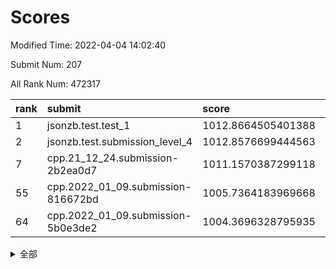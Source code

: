 # Scores

Modified Time: 2022-04-04 14:02:40

Submit Num: 207

All Rank Num: 472317

| rank |               submit               |       score        |       sigma        | pk_num |
| :--- | :--------------------------------- | :----------------- | :----------------- | :----- |
| 1    | jsonzb.test.test_1                 | 1012.8664505401388 | 0.8200109175694663 | 9125   |
| 2    | jsonzb.test.submission_level_4     | 1012.8576699444563 | 0.7828868898982899 | 9126   |
| 7    | cpp.21_12_24.submission-2b2ea0d7   | 1011.1570387299118 | 0.8123986109411501 | 9126   |
| 55   | cpp.2022_01_09.submission-816672bd | 1005.7364183969668 | 0.7202377427054256 | 9129   |
| 64   | cpp.2022_01_09.submission-5b0e3de2 | 1004.3696328795935 | 0.7108652968783264 | 9127   |


<details>
<summary>全部</summary>

| rank |                 submit                 |       score        |       sigma        | pk_num |
| :--- | :------------------------------------- | :----------------- | :----------------- | :----- |
| 1    | jsonzb.test.test_1                     | 1012.8664505401388 | 0.8200109175694663 | 9125   |
| 2    | jsonzb.test.submission_level_4         | 1012.8576699444563 | 0.7828868898982899 | 9126   |
| 3    | gobigger.level_3.submission_level_3_5  | 1012.1371486648981 | 0.779590287902632  | 9129   |
| 4    | gobigger.level_3.submission_level_3_21 | 1011.4814575341546 | 0.7530040644525472 | 9129   |
| 5    | gobigger.level_3.submission_level_3_31 | 1011.4437911746113 | 0.7748496485822514 | 9126   |
| 6    | gobigger.level_3.submission_level_3_26 | 1011.1979243531633 | 0.7933690991466167 | 9125   |
| 7    | cpp.21_12_24.submission-2b2ea0d7       | 1011.1570387299118 | 0.8123986109411501 | 9126   |
| 8    | gobigger.level_3.submission_level_3_1  | 1010.9054016802994 | 0.7770026810889303 | 9132   |
| 9    | gobigger.level_3.submission_level_3_36 | 1010.7257101509265 | 0.7376401826883617 | 9128   |
| 10   | gobigger.level_3.submission_level_3_42 | 1010.6385667819011 | 0.7599645177944739 | 9133   |
| 11   | gobigger.level_3.submission_level_3_45 | 1010.5954262172659 | 0.7549024781709073 | 9128   |
| 12   | gobigger.level_3.submission_level_3_18 | 1010.5025314452498 | 0.7657619583972901 | 9123   |
| 13   | gobigger.level_3.submission_level_3_27 | 1010.4845056962329 | 0.7471435421310997 | 9126   |
| 14   | gobigger.level_3.submission_level_3_7  | 1010.4316800885653 | 0.7668832490787519 | 9126   |
| 15   | gobigger.level_3.submission_level_3_39 | 1010.416536409184  | 0.7546198420647392 | 9128   |
| 16   | gobigger.level_3.submission_level_3_25 | 1010.3366199670621 | 0.7742789172562643 | 9126   |
| 17   | gobigger.level_3.submission_level_3_23 | 1010.3109295315475 | 0.7586961087749641 | 9128   |
| 18   | gobigger.level_3.submission_level_3_2  | 1010.3000495964117 | 0.7673226691681004 | 9128   |
| 19   | gobigger.level_3.submission_level_3_30 | 1010.2536329802192 | 0.7573160756045092 | 9132   |
| 20   | gobigger.level_3.submission_level_3_44 | 1010.2480972283889 | 0.7589597394894022 | 9126   |
| 21   | gobigger.level_3.submission_level_3_48 | 1010.1748283359797 | 0.7394928480881362 | 9128   |
| 22   | gobigger.level_3.submission_level_3_43 | 1010.1563563952164 | 0.7614729523576129 | 9128   |
| 23   | gobigger.level_3.submission_level_3_11 | 1010.1148286952372 | 0.7668491392937281 | 9124   |
| 24   | gobigger.level_3.submission_level_3_12 | 1010.109978169618  | 0.7414486188511394 | 9131   |
| 25   | gobigger.level_3.submission_level_3_0  | 1010.0539952004615 | 0.7663090496702695 | 9124   |
| 26   | gobigger.level_3.submission_level_3_22 | 1010.044467357829  | 0.7863174258780397 | 9125   |
| 27   | gobigger.level_3.submission_level_3_13 | 1010.0412326551989 | 0.774142726679286  | 9131   |
| 28   | gobigger.level_3.submission_level_3_49 | 1009.9949221166501 | 0.7527936263173819 | 9127   |
| 29   | gobigger.level_3.submission_level_3_33 | 1009.9694394441515 | 0.7430294860806402 | 9128   |
| 30   | gobigger.level_3.submission_level_3_20 | 1009.8771729195297 | 0.7428348067303652 | 9123   |
| 31   | gobigger.level_3.submission_level_3_15 | 1009.7482784264232 | 0.7730410112404061 | 9124   |
| 32   | gobigger.level_3.submission_level_3_6  | 1009.6953453947466 | 0.7727530649346342 | 9128   |
| 33   | gobigger.level_3.submission_level_3_10 | 1009.6868509327618 | 0.7359405604465635 | 9126   |
| 34   | gobigger.level_3.submission_level_3_16 | 1009.6484889865292 | 0.7644601920071787 | 9133   |
| 35   | gobigger.level_3.submission_level_3_38 | 1009.6428134526464 | 0.7473634430858049 | 9125   |
| 36   | gobigger.level_3.submission_level_3_35 | 1009.6307726162574 | 0.7377018940409479 | 9130   |
| 37   | gobigger.level_3.submission_level_3_32 | 1009.5551214773742 | 0.7773901860602622 | 9127   |
| 38   | gobigger.level_3.submission_level_3_40 | 1009.3957445051609 | 0.7408163470835208 | 9128   |
| 39   | gobigger.level_3.submission_level_3_14 | 1009.391218091378  | 0.7330976273850808 | 9128   |
| 40   | gobigger.level_3.submission_level_3_17 | 1009.3832732693046 | 0.7386342482337481 | 9123   |
| 41   | gobigger.level_3.submission_level_3_47 | 1009.2549178030533 | 0.7474520693846638 | 9128   |
| 42   | gobigger.level_3.submission_level_3_24 | 1009.251464037138  | 0.753056352792604  | 9132   |
| 43   | gobigger.level_3.submission_level_3_46 | 1009.1968105486661 | 0.7606386123707908 | 9123   |
| 44   | gobigger.level_3.submission_level_3_37 | 1009.1449035436913 | 0.7252455424954527 | 9130   |
| 45   | gobigger.level_3.submission_level_3_9  | 1009.120682103231  | 0.7607236038112374 | 9129   |
| 46   | gobigger.level_3.submission_level_3_41 | 1009.113831488319  | 0.7330529497261101 | 9129   |
| 47   | gobigger.level_3.submission_level_3_8  | 1009.0695525378095 | 0.7490275954991998 | 9130   |
| 48   | gobigger.level_3.submission_level_3_28 | 1009.0255271913489 | 0.7397529697252548 | 9132   |
| 49   | gobigger.level_3.submission_level_3_3  | 1008.9952312277899 | 0.7402659542459565 | 9131   |
| 50   | gobigger.level_3.submission_level_3_29 | 1008.9942879802097 | 0.7329547260148379 | 9119   |
| 51   | gobigger.level_3.submission_level_3_4  | 1008.9645109142809 | 0.7392947864570975 | 9127   |
| 52   | gobigger.level_3.submission_level_3_19 | 1008.9358045122232 | 0.7504295354323889 | 9125   |
| 53   | gobigger.level_3.submission_level_3_34 | 1008.1841769503674 | 0.7432611576844499 | 9127   |
| 54   | gobigger.level_1.submission_level_1_11 | 1006.1789309282619 | 0.740322577044477  | 9129   |
| 55   | cpp.2022_01_09.submission-816672bd     | 1005.7364183969668 | 0.7202377427054256 | 9129   |
| 56   | gobigger.level_1.submission_level_1_34 | 1005.360053253683  | 0.7151257619577654 | 9132   |
| 57   | gobigger.level_1.submission_level_1_35 | 1004.8661917100121 | 0.7168400998199702 | 9129   |
| 58   | gobigger.level_1.submission_level_1_31 | 1004.8500173360146 | 0.7183255818685047 | 9122   |
| 59   | gobigger.level_1.submission_level_1_46 | 1004.8144454855158 | 0.7169929322928412 | 9132   |
| 60   | gobigger.level_1.submission_level_1_24 | 1004.6569040114551 | 0.7123619695365677 | 9126   |
| 61   | gobigger.level_1.submission_level_1_42 | 1004.5647052749638 | 0.7258986752495264 | 9126   |
| 62   | gobigger.level_1.submission_level_1_15 | 1004.416252435772  | 0.7066914996401794 | 9128   |
| 63   | gobigger.level_1.submission_level_1_39 | 1004.3999308561821 | 0.7147498487875759 | 9126   |
| 64   | cpp.2022_01_09.submission-5b0e3de2     | 1004.3696328795935 | 0.7108652968783264 | 9127   |
| 65   | gobigger.level_1.submission_level_1_4  | 1004.290937829222  | 0.7169524712937161 | 9130   |
| 66   | gobigger.level_1.submission_level_1_32 | 1004.0068611487436 | 0.7073744066936688 | 9126   |
| 67   | gobigger.level_1.submission_level_1_5  | 1003.8975294881121 | 0.7166199773762483 | 9128   |
| 68   | gobigger.level_1.submission_level_1_36 | 1003.8634597134846 | 0.7131543524966966 | 9126   |
| 69   | gobigger.level_1.submission_level_1_26 | 1003.8206032007979 | 0.7053041664978559 | 9133   |
| 70   | gobigger.level_1.submission_level_1_17 | 1003.800182708508  | 0.7117440788693657 | 9125   |
| 71   | gobigger.level_1.submission_level_1_48 | 1003.7994992834148 | 0.7175313005381986 | 9129   |
| 72   | gobigger.level_1.submission_level_1_33 | 1003.7399257514758 | 0.7171637521070761 | 9129   |
| 73   | gobigger.level_1.submission_level_1_13 | 1003.7362187761433 | 0.7222277038717729 | 9128   |
| 74   | gobigger.level_1.submission_level_1_22 | 1003.6096043409584 | 0.7215838209266999 | 9123   |
| 75   | gobigger.level_1.submission_level_1_27 | 1003.5534696531869 | 0.7190981447416629 | 9134   |
| 76   | gobigger.level_1.submission_level_1_44 | 1003.4725846671626 | 0.717941870397434  | 9129   |
| 77   | gobigger.level_1.submission_level_1_10 | 1003.4531918679553 | 0.7196911630645098 | 9123   |
| 78   | gobigger.level_1.submission_level_1_21 | 1003.424830118179  | 0.7201078950567134 | 9125   |
| 79   | gobigger.level_1.submission_level_1_38 | 1003.3231534568545 | 0.7198077248184916 | 9129   |
| 80   | gobigger.level_1.submission_level_1_9  | 1003.3135642487904 | 0.7220838522094428 | 9130   |
| 81   | gobigger.level_1.submission_level_1_19 | 1003.2275003928253 | 0.7365969407037591 | 9125   |
| 82   | gobigger.level_1.submission_level_1_20 | 1003.1910573148307 | 0.7210364108509713 | 9126   |
| 83   | gobigger.level_1.submission_level_1_8  | 1003.1526826520426 | 0.7213931870877708 | 9129   |
| 84   | gobigger.level_1.submission_level_1_29 | 1003.1489879409688 | 0.7104302148333451 | 9123   |
| 85   | gobigger.level_1.submission_level_1_12 | 1003.1034030408067 | 0.7181512907051285 | 9126   |
| 86   | gobigger.level_1.submission_level_1_37 | 1003.0334757069065 | 0.730067950964809  | 9124   |
| 87   | gobigger.level_1.submission_level_1_30 | 1003.0291227645672 | 0.7135245494952566 | 9127   |
| 88   | gobigger.level_1.submission_level_1_47 | 1002.9501363587328 | 0.7196022572816434 | 9124   |
| 89   | gobigger.level_1.submission_level_1_45 | 1002.8505489503539 | 0.7112128446542143 | 9128   |
| 90   | gobigger.level_1.submission_level_1_41 | 1002.818072648802  | 0.7173244696574593 | 9127   |
| 91   | gobigger.level_1.submission_level_1_2  | 1002.8152306571754 | 0.7175690001069285 | 9126   |
| 92   | gobigger.level_1.submission_level_1_43 | 1002.7550716517371 | 0.7166931006101751 | 9127   |
| 93   | gobigger.level_1.submission_level_1_3  | 1002.7399439745556 | 0.7124453270851834 | 9125   |
| 94   | gobigger.level_1.submission_level_1_49 | 1002.6636177659384 | 0.7209868257571103 | 9129   |
| 95   | gobigger.level_1.submission_level_1_40 | 1002.6586493295933 | 0.7106036940064205 | 9126   |
| 96   | gobigger.level_1.submission_level_1_1  | 1002.6364800675755 | 0.706123030797325  | 9126   |
| 97   | gobigger.level_1.submission_level_1_18 | 1002.6355637756084 | 0.7012340412676629 | 9126   |
| 98   | gobigger.level_1.submission_level_1_0  | 1002.6150792339876 | 0.7142464446990798 | 9131   |
| 99   | gobigger.level_1.submission_level_1_14 | 1002.5947243494228 | 0.7141066260431711 | 9132   |
| 100  | gobigger.level_1.submission_level_1_25 | 1002.560024479839  | 0.7061056241915603 | 9129   |
| 101  | gobigger.level_1.submission_level_1_6  | 1002.2838830604921 | 0.7189261611895725 | 9120   |
| 102  | gobigger.level_1.submission_level_1_16 | 1002.1175875703038 | 0.7188289855071011 | 9129   |
| 103  | gobigger.level_1.submission_level_1_7  | 1002.0309299377827 | 0.7090619001189985 | 9129   |
| 104  | gobigger.level_1.submission_level_1_23 | 1001.9102744749206 | 0.7125349999660264 | 9124   |
| 105  | gobigger.level_1.submission_level_1_28 | 1001.904757264986  | 0.7133383261560906 | 9121   |
| 106  | gobigger.random.submission_random_47   | 997.4002851871619  | 0.7031836955244657 | 9128   |
| 107  | gobigger.random.submission_random_26   | 997.2632448601703  | 0.6906694941111995 | 9133   |
| 108  | gobigger.random.submission_random_27   | 997.1282623508889  | 0.705305296222204  | 9121   |
| 109  | gobigger.random.submission_random_31   | 996.9255206978398  | 0.6994485583218748 | 9130   |
| 110  | gobigger.random.submission_random_34   | 996.7768619179781  | 0.7137800250902506 | 9126   |
| 111  | gobigger.random.submission_random_0    | 996.7541545690631  | 0.7151428317388951 | 9127   |
| 112  | gobigger.random.submission_random_5    | 996.7472113137319  | 0.7046016863151175 | 9124   |
| 113  | gobigger.random.submission_random_3    | 996.68388777187    | 0.7124609453682181 | 9119   |
| 114  | gobigger.random.submission_random_22   | 996.5113627891963  | 0.7152402309759855 | 9125   |
| 115  | gobigger.random.submission_random_38   | 996.4215491282415  | 0.7093723652901552 | 9125   |
| 116  | gobigger.random.submission_random_12   | 996.4201325910536  | 0.7130435038045868 | 9128   |
| 117  | gobigger.random.submission_random_44   | 996.4182809656816  | 0.7035221740406898 | 9129   |
| 118  | gobigger.random.submission_random_37   | 996.4007398207342  | 0.7177279294122082 | 9127   |
| 119  | gobigger.random.submission_random_40   | 996.3620926242384  | 0.7125571129371524 | 9120   |
| 120  | gobigger.random.submission_random_1    | 996.3282441746402  | 0.7238040985688482 | 9119   |
| 121  | gobigger.random.submission_random_39   | 996.3037468189726  | 0.7141251802894282 | 9124   |
| 122  | gobigger.random.submission_random_23   | 996.2491474810314  | 0.7182812967164618 | 9125   |
| 123  | gobigger.random.submission_random_45   | 996.215391753246   | 0.7060337333666853 | 9129   |
| 124  | gobigger.random.submission_random_21   | 996.1529678920404  | 0.7193799951950043 | 9131   |
| 125  | gobigger.random.submission_random_49   | 996.1439360565319  | 0.7085483738651445 | 9129   |
| 126  | gobigger.random.submission_random_4    | 996.0873111089406  | 0.716526662040314  | 9125   |
| 127  | gobigger.random.submission_random_2    | 996.0461237426797  | 0.708705297856573  | 9128   |
| 128  | gobigger.random.submission_random_7    | 996.0273091997157  | 0.7139912986764447 | 9128   |
| 129  | gobigger.random.submission_random_43   | 996.0120930928646  | 0.728619243018537  | 9126   |
| 130  | gobigger.random.submission_random_16   | 995.994355764746   | 0.7046741534654772 | 9123   |
| 131  | gobigger.random.submission_random_19   | 995.9637867216433  | 0.7004355815167947 | 9128   |
| 132  | gobigger.random.submission_random_25   | 995.9506084020587  | 0.715925971554482  | 9124   |
| 133  | gobigger.random.submission_random_18   | 995.8514615381661  | 0.7320936872001018 | 9131   |
| 134  | gobigger.random.submission_random_8    | 995.7790487943532  | 0.7154264957690203 | 9128   |
| 135  | gobigger.random.submission_random_9    | 995.773041198091   | 0.7090236951442563 | 9130   |
| 136  | gobigger.random.submission_random_33   | 995.7313694326326  | 0.7119587478307778 | 9117   |
| 137  | gobigger.random.submission_random_14   | 995.7159689724106  | 0.6960348036389725 | 9123   |
| 138  | gobigger.random.submission_random_42   | 995.6539256469159  | 0.7111991101369982 | 9133   |
| 139  | gobigger.random.submission_random_11   | 995.5668342080743  | 0.7082617284420365 | 9127   |
| 140  | gobigger.random.submission_random_17   | 995.5496555167576  | 0.7177276469777604 | 9129   |
| 141  | gobigger.random.submission_random_13   | 995.5300684625408  | 0.7130565962073261 | 9127   |
| 142  | gobigger.random.submission_random_36   | 995.475111508871   | 0.7184798935519048 | 9128   |
| 143  | gobigger.random.submission_random_24   | 995.3954716624122  | 0.7013414853815844 | 9125   |
| 144  | gobigger.random.submission_random_35   | 995.3791066797464  | 0.719260132136281  | 9126   |
| 145  | gobigger.random.submission_random_28   | 995.374601783351   | 0.7065008174052695 | 9128   |
| 146  | gobigger.random.submission_random_41   | 995.3604824605961  | 0.726485657489369  | 9131   |
| 147  | gobigger.random.submission_random_20   | 995.3310367653434  | 0.7053383089130583 | 9122   |
| 148  | gobigger.random.submission_random_10   | 995.2685897817513  | 0.7077144831517992 | 9126   |
| 149  | gobigger.random.submission_random_29   | 995.2039938154256  | 0.7082450889171141 | 9125   |
| 150  | gobigger.random.submission_random_46   | 995.1508128883362  | 0.7096697032354233 | 9128   |
| 151  | gobigger.level_2.submission_level_2_17 | 995.0742697131549  | 0.7171077858957328 | 9126   |
| 152  | gobigger.random.submission_random_32   | 995.0365267653111  | 0.7252311490671501 | 9124   |
| 153  | gobigger.level_2.submission_level_2_26 | 995.0341229914349  | 0.7120675179201429 | 9129   |
| 154  | gobigger.random.submission_random_15   | 995.0107570212571  | 0.72172849683223   | 9123   |
| 155  | gobigger.random.submission_random_30   | 994.5802939367832  | 0.7208040404630142 | 9128   |
| 156  | gobigger.level_2.submission_level_2_20 | 994.5198281379472  | 0.7378472792241487 | 9126   |
| 157  | gobigger.random.submission_random_48   | 994.480259109254   | 0.7204295949725986 | 9130   |
| 158  | gobigger.random.submission_random_6    | 994.4745957092159  | 0.714355837989429  | 9127   |
| 159  | gobigger.level_2.submission_level_2_0  | 993.5530873540371  | 0.7247120898435077 | 9125   |
| 160  | gobigger.level_2.submission_level_2_23 | 993.4719580825482  | 0.7374813909927505 | 9129   |
| 161  | gobigger.level_2.submission_level_2_21 | 993.4665091148854  | 0.7452646549513772 | 9129   |
| 162  | gobigger.level_2.submission_level_2_44 | 993.3743030374795  | 0.7523791495598933 | 9129   |
| 163  | gobigger.level_2.submission_level_2_42 | 993.2210563411937  | 0.7467073859981891 | 9133   |
| 164  | gobigger.level_2.submission_level_2_32 | 993.2134697228752  | 0.7205173006108037 | 9126   |
| 165  | gobigger.level_2.submission_level_2_8  | 993.133073960712   | 0.7370366759156758 | 9128   |
| 166  | gobigger.level_2.submission_level_2_33 | 993.0573489741408  | 0.7234653243585868 | 9129   |
| 167  | gobigger.level_2.submission_level_2_3  | 993.0454118556303  | 0.753826747271382  | 9125   |
| 168  | gobigger.level_2.submission_level_2_2  | 992.978390064238   | 0.7376702711013964 | 9129   |
| 169  | gobigger.level_2.submission_level_2_35 | 992.8515211835353  | 0.7442467519893331 | 9127   |
| 170  | gobigger.level_2.submission_level_2_37 | 992.7652911344023  | 0.7365567192196384 | 9124   |
| 171  | gobigger.level_2.submission_level_2_12 | 992.7448237652331  | 0.7274231435584222 | 9128   |
| 172  | gobigger.level_2.submission_level_2_30 | 992.7306463539267  | 0.7465342872948654 | 9128   |
| 173  | gobigger.level_2.submission_level_2_5  | 992.6249565143978  | 0.7650540391596561 | 9132   |
| 174  | gobigger.level_2.submission_level_2_40 | 992.6240239609047  | 0.725096028510563  | 9130   |
| 175  | gobigger.level_2.submission_level_2_47 | 992.561153685342   | 0.7289145741485976 | 9129   |
| 176  | gobigger.level_2.submission_level_2_25 | 992.5314302631302  | 0.7222327592612359 | 9123   |
| 177  | gobigger.level_2.submission_level_2_6  | 992.5182382571757  | 0.7600862573895621 | 9128   |
| 178  | gobigger.level_2.submission_level_2_19 | 992.1988618222442  | 0.7478353860614858 | 9129   |
| 179  | gobigger.level_2.submission_level_2_4  | 992.1131030377453  | 0.7543006641750218 | 9123   |
| 180  | gobigger.level_2.submission_level_2_27 | 992.0948430606719  | 0.7548234287762992 | 9126   |
| 181  | gobigger.level_2.submission_level_2_29 | 992.0601738240568  | 0.7575947077660834 | 9122   |
| 182  | gobigger.level_2.submission_level_2_18 | 992.0263186069603  | 0.75033891040838   | 9124   |
| 183  | gobigger.level_2.submission_level_2_22 | 992.0027872719932  | 0.7478682897833023 | 9127   |
| 184  | gobigger.level_2.submission_level_2_13 | 992.0013030603792  | 0.7447515157332001 | 9123   |
| 185  | gobigger.level_2.submission_level_2_49 | 991.9098458783742  | 0.7375131671844768 | 9124   |
| 186  | gobigger.level_2.submission_level_2_1  | 991.8424041693713  | 0.7427561751243176 | 9128   |
| 187  | gobigger.level_2.submission_level_2_41 | 991.8216992119811  | 0.7593425253257136 | 9121   |
| 188  | gobigger.level_2.submission_level_2_46 | 991.7882389666711  | 0.7347143020723422 | 9127   |
| 189  | gobigger.level_2.submission_level_2_39 | 991.7257732445161  | 0.7585897851156324 | 9127   |
| 190  | gobigger.level_2.submission_level_2_9  | 991.6396834826022  | 0.7526421225629719 | 9124   |
| 191  | gobigger.level_2.submission_level_2_31 | 991.5170203683856  | 0.7499116877852964 | 9127   |
| 192  | gobigger.level_2.submission_level_2_38 | 991.4941623217715  | 0.7481895241727855 | 9123   |
| 193  | gobigger.level_2.submission_level_2_36 | 991.3768374941044  | 0.7680937069563627 | 9128   |
| 194  | gobigger.level_2.submission_level_2_15 | 991.3156922481157  | 0.7595467557664324 | 9128   |
| 195  | gobigger.level_2.submission_level_2_24 | 991.1058742079596  | 0.7275323807292051 | 9123   |
| 196  | gobigger.level_2.submission_level_2_45 | 991.0802661096907  | 0.7447315493162565 | 9126   |
| 197  | gobigger.level_2.submission_level_2_43 | 991.0252441705494  | 0.7488664394373301 | 9126   |
| 198  | gobigger.level_2.submission_level_2_28 | 990.9687081384302  | 0.7789768172384364 | 9126   |
| 199  | gobigger.level_2.submission_level_2_7  | 990.926589039358   | 0.7529292727793804 | 9128   |
| 200  | gobigger.level_2.submission_level_2_10 | 990.8131125030278  | 0.7749309428181178 | 9129   |
| 201  | gobigger.level_2.submission_level_2_34 | 990.7635128903187  | 0.7775026536516777 | 9120   |
| 202  | gobigger.level_2.submission_level_2_14 | 990.7141526419292  | 0.760687210840168  | 9125   |
| 203  | gobigger.level_2.submission_level_2_48 | 990.6968541635366  | 0.7626808963642776 | 9124   |
| 204  | gobigger.level_2.submission_level_2_16 | 990.112743782626   | 0.7702799936866359 | 9130   |
| 205  | gobigger.level_2.submission_level_2_11 | 989.7970747057877  | 0.7924424829653415 | 9128   |
| 206  | gobigger.none.submission_none_1        | 978.1931545039379  | 1.2494992807440273 | 9130   |
| 207  | gobigger.none.submission_none_0        | 976.921927293398   | 1.3985242512439735 | 9131   |

</details>